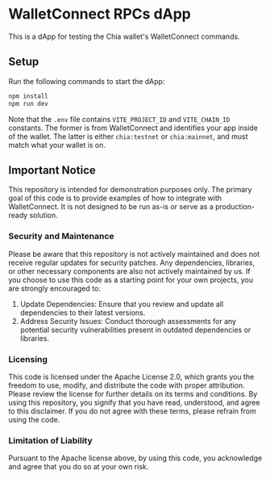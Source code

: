 # WalletConnect RPCs dApp

This is a dApp for testing the Chia wallet's WalletConnect commands.

## Setup

Run the following commands to start the dApp:

```bash
npm install
npm run dev
```

Note that the `.env` file contains `VITE_PROJECT_ID` and `VITE_CHAIN_ID` constants. The former is from WalletConnect and identifies your app inside of the wallet. The latter is either `chia:testnet` or `chia:mainnet`, and must match what your wallet is on.


## Important Notice
This repository is intended for demonstration purposes only. The primary goal of this code is to provide examples of how to integrate with WalletConnect. It is not designed to be run as-is or serve as a production-ready solution.

### Security and Maintenance
Please be aware that this repository is not actively maintained and does not receive regular updates for security patches.  Any dependencies, libraries, or other necessary components are also not actively maintained by us. If you choose to use this code as a starting point for your own projects, you are strongly encouraged to:

1. Update Dependencies: Ensure that you review and update all dependencies to their latest versions.
2. Address Security Issues: Conduct thorough assessments for any potential security vulnerabilities present in outdated dependencies or libraries.

### Licensing
This code is licensed under the Apache License 2.0, which grants you the freedom to use, modify, and distribute the code with proper attribution. Please review the license for further details on its terms and conditions.
By using this repository, you signify that you have read, understood, and agree to this disclaimer. If you do not agree with these terms, please refrain from using the code.


### Limitation of Liability
Pursuant to the Apache license above, by using this code, you acknowledge and agree that you do so at your own risk. 
